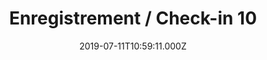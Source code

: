 ---
date: 2019-07-11T10:59:11.000Z
title: Enregistrement / Check-in 10
latitude: 45.717117053258036
longitude: 5.077207088470459
category: checkin
---